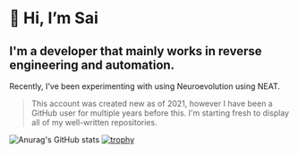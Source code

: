 # 👋 Hi, I’m Sai

## I'm a developer that mainly works in reverse engineering and automation.

Recently, I've been experimenting with using Neuroevolution using NEAT.

> This account was created new as of 2021, however I have been a GitHub user for multiple years before this. I'm starting fresh to display all of my well-written repositories.

![Anurag's GitHub stats](https://github-readme-stats.vercel.app/api?username=saiamphora&show_icons=true&theme=material-palenight&count_private=true)
[![trophy](https://github-profile-trophy.vercel.app/?username=ryo-ma&theme=onedark)](https://github.com/ryo-ma/github-profile-trophy)

